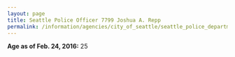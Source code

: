 ```yaml
---
layout: page
title: Seattle Police Officer 7799 Joshua A. Repp
permalink: /information/agencies/city_of_seattle/seattle_police_department/copbook/7799/
---
```


**Age as of Feb. 24, 2016:** 25
